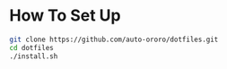 # How To Set Up

```bash
git clone https://github.com/auto-ororo/dotfiles.git
cd dotfiles
./install.sh
```

